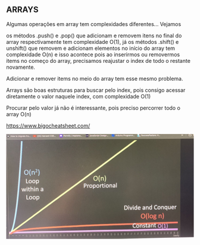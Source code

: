 ## ARRAYS

Algumas operações em array tem complexidades diferentes... Vejamos

os métodos .push() e .pop() que adicionam e removem itens no final do array respectivamente tem complexidade O(1),
já os métodos .shift() e unshift() que removem e adicionam elementos no início do array tem complexidade O(n) e isso acontece pois ao inserirmos ou removermos items no começo do array, precisamos reajustar o index de todo o restante novamente.

Adicionar e remover items no meio do array tem esse mesmo problema.

Arrays são boas estruturas para buscar pelo index, pois consigo acessar diretamente o valor naquele index, com complexidade O(1)

Procurar pelo valor já não é interessante, pois preciso percorrer todo o array O(n)

https://www.bigocheatsheet.com/

![Screenshot](../assets/WhatsApp%20Image%202025-07-08%20at%2016.02.46.jpeg)
